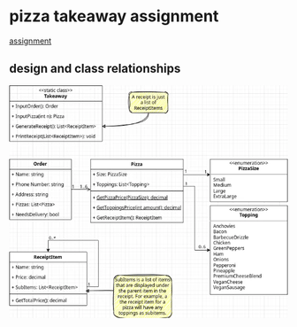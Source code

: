 # pizza takeaway assignment

[assignment](Programming%20task%20-%20Takeaway%20Pizza%20Shop%20Program.pdf)

## design and class relationships

![UML diagram](UMLDiagram.webp)